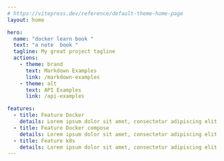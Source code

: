 ```yaml
---
# https://vitepress.dev/reference/default-theme-home-page
layout: home

hero:
  name: "docker learn book "
  text: "a note  book "
  tagline: My great project tagline
  actions:
    - theme: brand
      text: Markdown Examples
      link: /markdown-examples
    - theme: alt
      text: API Examples
      link: /api-examples

features:
  - title: Feature Docker
    details: Lorem ipsum dolor sit amet, consectetur adipiscing elit
  - title: Feature Docker compose
    details: Lorem ipsum dolor sit amet, consectetur adipiscing elit
  - title: Feature k8s
    details: Lorem ipsum dolor sit amet, consectetur adipiscing elit
---
```



